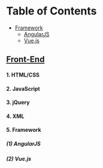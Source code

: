 # Table of Contents

- [Framework](#Framework)
  - [AngularJS](#AngularJS)
  - [Vue.js](#Vue.js)
  
  
## [Front-End](https://github.com/PepperGo/WebTechnologies/tree/master/FrontEnd)  
#### 1. HTML/CSS  
#### 2. JavaScript  
#### 3. jQuery  
#### 4. XML  
#### 5. Framework  
##### (1) AngularJS

##### (2) Vue.js  
